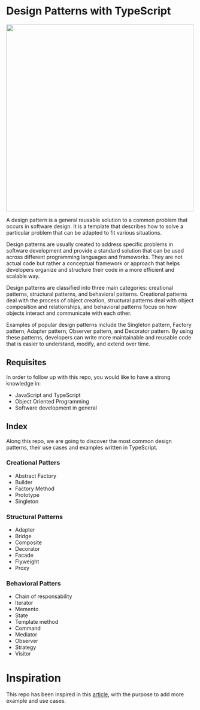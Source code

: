 # Design Patterns with TypeScript

<img src="https://openailabsprodscus.blob.core.windows.net/private/user-MW0e8fPTCZh5FhyUmA73yLaT/generations/generation-oxU7tqHbNItisVrvYvLaniCR/image.webp?st=2023-03-06T03%3A22%3A59Z&se=2023-03-06T05%3A20%3A59Z&sp=r&sv=2021-08-06&sr=b&rscd=inline&rsct=image/webp&skoid=15f0b47b-a152-4599-9e98-9cb4a58269f8&sktid=a48cca56-e6da-484e-a814-9c849652bcb3&skt=2023-03-05T23%3A21%3A28Z&ske=2023-03-12T23%3A21%3A28Z&sks=b&skv=2021-08-06&sig=MV3f6ymzBFghbhrHMacVLc6K5pKKDWQTg8DgnRGRCoc%3D" width="500"/>

A design pattern is a general reusable solution to a common problem that occurs in software design. It is a template that describes how to solve a particular problem that can be adapted to fit various situations.

Design patterns are usually created to address specific problems in software development and provide a standard solution that can be used across different programming languages and frameworks. They are not actual code but rather a conceptual framework or approach that helps developers organize and structure their code in a more efficient and scalable way.

Design patterns are classified into three main categories: creational patterns, structural patterns, and behavioral patterns. Creational patterns deal with the process of object creation, structural patterns deal with object composition and relationships, and behavioral patterns focus on how objects interact and communicate with each other.

Examples of popular design patterns include the Singleton pattern, Factory pattern, Adapter pattern, Observer pattern, and Decorator pattern. By using these patterns, developers can write more maintainable and reusable code that is easier to understand, modify, and extend over time.

## Requisites

In order to follow up with this repo, you would like to have a strong knowledge in:

- JavaScript and TypeScript
- Object Oriented Programming
- Software development in general

## Index

Along this repo, we are going to discover the most common design patterns, their use cases and examples written in TypeScript.

### Creational Patters
- Abstract Factory
- Builder
- Factory Method
- Prototype
- Singleton

### Structural Patterns
- Adapter
- Bridge
- Composite
- Decorator
- Facade
- Flyweight
- Proxy

### Behavioral Patters
- Chain of responsability
- Iterator
- Memento
- State
- Template method
- Command
- Mediator
- Observer
- Strategy
- Visitor

# Inspiration

This repo has been inspired in this [article](https://refactoring.guru/design-patterns/typescript), with the purpose to add more example and use cases.
